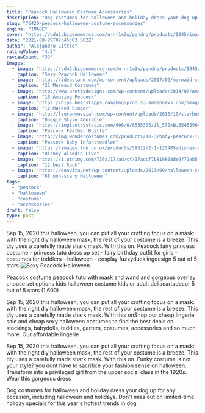 ```yaml
---
title: "Peacock Halloween Costume Accessories"
description: "Dog costumes for halloween and holiday dress your dog up for any occasion, including halloween and holidays. Don't miss out on limited-time holiday specials for this year's hottest trends in dog"
slug: "76420-peacock-halloween-costume-accessories"
engine: "IMAGE"
cover: "https://cdn2.bigcommerce.com/n-nr1m3w/pqndnq/products/1945/images/13050/UY1071_a__15347.1413726734.800.800.jpg?c=2"
date: "2021-08-29T07:45:03.562Z"
author: "Alejandro Little"
ratingValue: "4.5"
reviewCount: "33"
images:
  - image: "https://cdn2.bigcommerce.com/n-nr1m3w/pqndnq/products/1945/images/13050/UY1071_a__15347.1413726734.800.800.jpg?c=2"
    caption: "Sexy Peacock Halloween"
  - image: "https://ideastand.com/wp-content/uploads/2017/09/mermaid-costume-diy/1-mermaid-costume-diy-ideas-tutorials.jpg"
    caption: "25 Mermaid Costumes"
  - image: "http://www.prettydesigns.com/wp-content/uploads/2014/07/Amazing-Peacock-Inspired-Eye-Makeup-Look.jpg"
    caption: "15 Amazing Peacock"
  - image: "https://hips.hearstapps.com/hmg-prod.s3.amazonaws.com/images/the-masked-singer-poodle-costume-1561056994.jpg?resize=480:*"
    caption: "12 Masked Singer"
  - image: "http://laurenmessiah.com/wp-content/uploads/2013/10/starbucks-dog-costume.jpg"
    caption: "Doggie Style Adorable"
  - image: "https://img1.etsystatic.com/006/0/6535305/il_570xN.354589649_lz9l.jpg"
    caption: "Peacock Feather Bustle"
  - image: "http://img.wondercostumes.com/products/10-3/baby-peacock-infantbaby-costume.jpg"
    caption: "Peacock Baby Infanttoddler"
  - image: "https://images.fun.co.uk/products/59612/2-1-125485/disney-aladdin-live-action-womens-jasmine-costume-alt2.jpg"
    caption: "Disney Aladdin Live"
  - image: "https://i.pinimg.com/736x/17/ad/cf/17adcf7b819808de9f72eb5f74557432--rock-star-costumes-girl-halloween-costumes.jpg"
    caption: "12 best Rock"
  - image: "https://deavita.net/wp-content/uploads/2013/09/halloween-costume-men-black-raven-head-13.jpg"
    caption: "68 non-scary Halloween"
tags:
  - "peacock"
  - "halloween"
  - "costume"
  - "accessories"
draft: false
type: post
---
```


Sep 15, 2020 this halloween, you can put all your crafting focus on a mask: with the right diy halloween mask, the rest of your costume is a breeze. This diy uses a carefully made shark mask. With this on. Peacock fairy princess costume - princess tutu dress up set - fairy birthday outfit for girls - costumes for toddlers - halloween - cosplay fuzzyducklingdesign 5 out of 5 stars
![Sexy Peacock Halloween](https://cdn2.bigcommerce.com/n-nr1m3w/pqndnq/products/1945/images/13050/UY1071_a__15347.1413726734.800.800.jpg?c=2 "Sexy Peacock Halloween")

Peacock costume peacock tutu with mask and wand and gorgeous overlay choose set options kids halloween costume kids or adult dellacartadecor 5 out of 5 stars (1,600)
<!--inArticleAds-->

<!--galleryOne-->

Sep 15, 2020 this halloween, you can put all your crafting focus on a mask: with the right diy halloween mask, the rest of your costume is a breeze. This diy uses a carefully made shark mask. With this onShop our cheap lingerie sale and cheap sexy halloween costumes to find the best deals on stockings, babydolls, teddies, garters, costumes, accessories and so much more. Our affordable lingerie
<!--inArticleAds-->

<!--galleryTwo-->

Sep 15, 2020 this halloween, you can put all your crafting focus on a mask: with the right diy halloween mask, the rest of your costume is a breeze. This diy uses a carefully made shark mask. With this on. Funky costume is not your style? you dont have to sacrifice your fashion sense on halloween. Transform into a privileged girl from the upper social class in the 1920s. Wear this gorgeous dress
<!--galleryThree-->

Dog costumes for halloween and holiday dress your dog up for any occasion, including halloween and holidays. Don't miss out on limited-time holiday specials for this year's hottest trends in dog